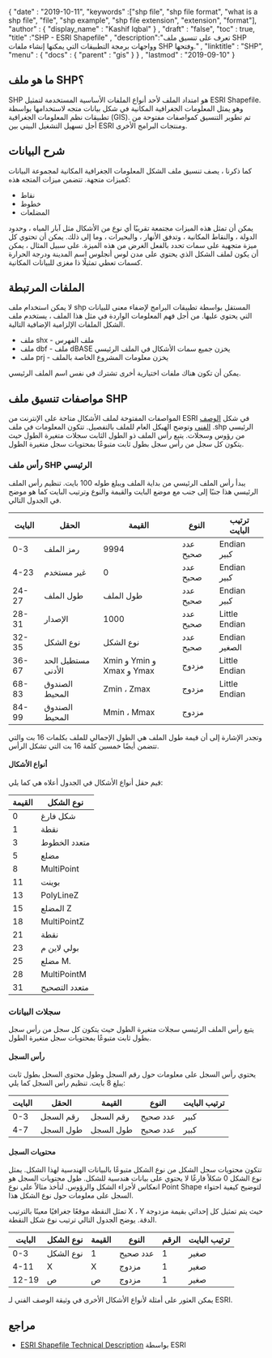 {
  "date" : "2019-10-11",
  "keywords" :["shp file", "shp file format", "what is a shp file", "file", "shp example", "shp file extension", "extension", "format"],
  "author" : {
    "display_name" : "Kashif Iqbal"
} ,
  "draft" : "false",
  "toc" : true,
  "title" :"SHP - ESRI Shapefile" ,
  "description":"تعرف على تنسيق ملف SHP وواجهات برمجة التطبيقات التي يمكنها إنشاء ملفات SHP وفتحها." ,
  "linktitle" : "SHP",
  "menu" : {
    "docs" : {
      "parent" : "gis"
}
} ,
  "lastmod" : "2019-09-10"
}

## ما هو ملف SHP؟

SHP هو امتداد الملف لأحد أنواع الملفات الأساسية المستخدمة لتمثيل ESRI Shapefile. وهو يمثل المعلومات الجغرافية المكانية في شكل بيانات متجه لاستخدامها بواسطة تطبيقات نظم المعلومات الجغرافية (GIS). تم تطوير التنسيق كمواصفات مفتوحة من أجل تسهيل التشغيل البيني بين ESRI ومنتجات البرامج الأخرى.

## شرح البيانات

كما ذكرنا ، يصف تنسيق ملف الشكل المعلومات الجغرافية المكانية لمجموعة البيانات كميزات متجهة. تتضمن ميزات المتجه هذه:

* نقاط
* خطوط
* المضلعات

يمكن أن تمثل هذه الميزات مجتمعة تقريبًا أي نوع من الأشكال مثل آبار المياه ، وحدود الدولة ، والنقاط المكانية ، وتدفق الأنهار ، والبحيرات ، وما إلى ذلك. يمكن أن تحتوي كل ميزة متجهية على سمات تحدد بالفعل الغرض من هذه الميزة. على سبيل المثال ، يمكن أن يكون لملف الشكل الذي يحتوي على مدن لوس أنجلوس اسم المدينة ودرجة الحرارة كسمات تعطي تمثيلًا ذا مغزى للبيانات المكانية.

## الملفات المرتبطة

لا يمكن استخدام ملف shp المستقل بواسطة تطبيقات البرامج لإضفاء معنى للبيانات التي يحتوي عليها. من أجل فهم المعلومات الواردة في مثل هذا الملف ، يستخدم ملف الشكل الملفات الإلزامية الإضافية التالية.

* ملف shx - ملف الفهرس
* ملف dbf - ملف dBASE يخزن جميع سمات الأشكال في الملف الرئيسي
* ملف prj - يخزن معلومات المشروع الخاصة بالملف

يمكن أن تكون هناك ملفات اختيارية أخرى تشترك في نفس اسم الملف الرئيسي.

## مواصفات تنسيق ملف SHP

المواصفات المفتوحة لملف الأشكال متاحة على الإنترنت من ESRI في شكل [الوصف الفني](https://www.esri.com/content/dam/esrisites/sitecore-archive/Files/Pdfs/library/whitepapers/pdfs/shapefile.pdf) وتوضح الهيكل العام للملف بالتفصيل. تتكون المعلومات في ملف .shp الرئيسي من رؤوس وسجلات. يتبع رأس الملف ذو الطول الثابت سجلات متغيرة الطول حيث يتكون كل سجل من رأس سجل بطول ثابت متبوعًا بمحتويات سجل متغيرة الطول.

### رأس ملف SHP الرئيسي

يبدأ رأس الملف الرئيسي من بداية الملف ويبلغ طوله 100 بايت. تنظيم رأس الملف الرئيسي هذا جنبًا إلى جنب مع موضع البايت والقيمة والنوع وترتيب البايت كما هو موضح في الجدول التالي.


| البايت | الحقل | القيمة | النوع | ترتيب البايت
---|---|---|---|---|
| 0-3 | رمز الملف | 9994 | عدد صحيح | Endian كبير
| 4-23 | غير مستخدم | 0 | عدد صحيح | Endian كبير
| 24-27 | طول الملف | طول الملف | عدد صحيح | Endian كبير
| 28-31 | الإصدار | 1000 | عدد صحيح | Little Endian
| 32-35 | نوع الشكل | نوع الشكل | عدد صحيح | Endian الصغير
| 36-67 | مستطيل الحد الأدنى | Xmin و Ymin و Xmax و Ymax | مزدوج | Little Endian
| 68-83 | الصندوق المحيط | Zmin ، Zmax | مزدوج | Little Endian
| 84-99 | الصندوق المحيط | Mmin ، Mmax | مزدوج |

وتجدر الإشارة إلى أن قيمة طول الملف هي الطول الإجمالي للملف بكلمات 16 بت والتي تتضمن أيضًا خمسين كلمة 16 بت التي تشكل الرأس.

#### أنواع الأشكال

قيم حقل أنواع الأشكال في الجدول أعلاه هي كما يلي:


| القيمة | نوع الشكل
---|---|
| 0 | شكل فارغ
| 1 | نقطة
| 3 | متعدد الخطوط
| 5 | مضلع
| 8 | MultiPoint
| 11 | بوينت
| 13 | PolyLineZ
| 15 | المضلع Z
| 18 | MultiPointZ
| 21 | نقطة
23 | بولي لاين م
| 25 | مضلع M.
| 28 | MultiPointM
| 31 | متعدد التصحيح

### سجلات البيانات ###

يتبع رأس الملف الرئيسي سجلات متغيرة الطول حيث يتكون كل سجل من رأس سجل بطول ثابت متبوعًا بمحتويات سجل متغيرة الطول.

#### رأس السجل ####

يحتوي رأس السجل على معلومات حول رقم السجل وطول محتوى السجل بطول ثابت يبلغ 8 بايت. تنظيم رأس السجل كما يلي:


| البايت | الحقل | القيمة | النوع | ترتيب البايت
---|---|---|---|---|
| 0-3 | رقم السجل | رقم السجل | عدد صحيح | كبير
| 4-7 | طول السجل | طول السجل | عدد صحيح | كبير

#### محتويات السجل ####

تتكون محتويات سجل الشكل من نوع الشكل متبوعًا بالبيانات الهندسية لهذا الشكل. يمثل نوع الشكل 0 شكلاً فارغًا لا يحتوي على بيانات هندسية للشكل. طول محتويات السجل هو انعكاس لأجزاء الشكل والرؤوس. لنأخذ مثالاً على نوع Point Shape لتوضيح كيفية احتواء السجل على معلومات حول نوع الشكل هذا.

تمثل النقطة موقعًا جغرافيًا معينًا بالترتيب X ، Y حيث يتم تمثيل كل إحداثي بقيمة مزدوجة الدقة. يوضح الجدول التالي ترتيب نوع شكل النقطة.


| البايت | نوع الشكل | القيمة | النوع | الرقم | ترتيب البايت
---|---|---|---|---|---|
| 0-3 | نوع الشكل | 1 | عدد صحيح | 1 | صغير
| 4-11 | X | X | مزدوج | 1 | صغير
| 12-19 | ص | ص | مزدوج | 1 | صغير

يمكن العثور على أمثلة لأنواع الأشكال الأخرى في وثيقة الوصف الفني لـ ESRI.

## مراجع ##

* [ESRI Shapefile Technical Description](https://www.esri.com/content/dam/esrisites/sitecore-archive/Files/Pdfs/library/whitepapers/pdfs/shapefile.pdf) بواسطة ESRI

